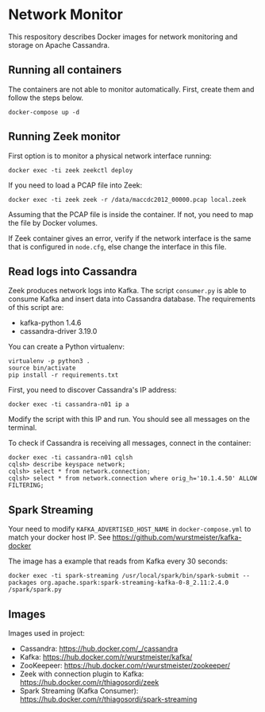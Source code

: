# Network Monitor

This respository describes Docker images for network monitoring and storage on Apache Cassandra.

## Running all containers

The containers are not able to monitor automatically. First, create them and follow the steps below.
```
docker-compose up -d
```

## Running Zeek monitor 

First option is to monitor a physical network interface running:
```
docker exec -ti zeek zeekctl deploy
```

If you need to load a PCAP file into Zeek:
```
docker exec -ti zeek zeek -r /data/maccdc2012_00000.pcap local.zeek
```
Assuming that the PCAP file is inside the container. If not, you need to map the file by Docker volumes.

If Zeek container gives an error, verify if the network interface is the same that is configured in ```node.cfg```, else change the interface in this file.


## Read logs into Cassandra

Zeek produces network logs into Kafka. The script ```consumer.py``` is able to consume Kafka and insert data into Cassandra database. The requirements of this script are:
- kafka-python 1.4.6
- cassandra-driver 3.19.0

You can create a Python virtualenv:
```
virtualenv -p python3 .
source bin/activate
pip install -r requirements.txt
```

First, you need to discover Cassandra's IP address:
```
docker exec -ti cassandra-n01 ip a
```
Modify the script with this IP and run. You should see all messages on the terminal. 

To check if Cassandra is receiving all messages, connect in the container:
```
docker exec -ti cassandra-n01 cqlsh
cqlsh> describe keyspace network;
cqlsh> select * from network.connection;
cqlsh> select * from network.connection where orig_h='10.1.4.50' ALLOW FILTERING;
```

## Spark Streaming

Your need to modify ```KAFKA_ADVERTISED_HOST_NAME``` in ```docker-compose.yml``` to match your docker host IP. See https://github.com/wurstmeister/kafka-docker

The image has a example that reads from Kafka every 30 seconds:
```
docker exec -ti spark-streaming /usr/local/spark/bin/spark-submit --packages org.apache.spark:spark-streaming-kafka-0-8_2.11:2.4.0 /spark/spark.py
```

## Images 
Images used in project:

- Cassandra: https://hub.docker.com/_/cassandra
- Kafka: https://hub.docker.com/r/wurstmeister/kafka/
- ZooKeepeer: https://hub.docker.com/r/wurstmeister/zookeeper/
- Zeek with connection plugin to Kafka: https://hub.docker.com/r/thiagosordi/zeek
- Spark Streaming (Kafka Consumer): https://hub.docker.com/r/thiagosordi/spark-streaming

